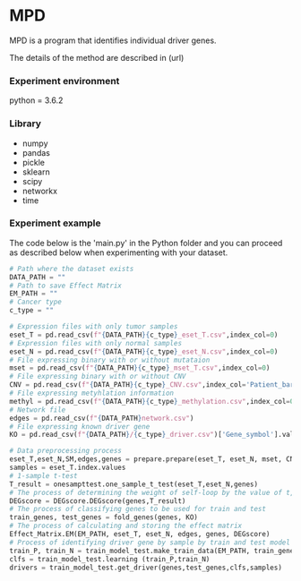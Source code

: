 # MPD

MPD is a program that identifies individual driver genes.

The details of the method are described in (url)

### Experiment environment
python = 3.6.2

### Library
+ numpy
+ pandas
+ pickle
+ sklearn
+ scipy
+ networkx
+ time

### Experiment example
The code below is the 'main.py' in the Python folder and you can proceed as described below when experimenting with your dataset.

```python
# Path where the dataset exists
DATA_PATH = ""
# Path to save Effect Matrix
EM_PATH = ""
# Cancer type
c_type = ""

# Expression files with only tumor samples
eset_T = pd.read_csv(f"{DATA_PATH}{c_type}_eset_T.csv",index_col=0) 
# Expression files with only normal samples
eset_N = pd.read_csv(f"{DATA_PATH}{c_type}_eset_N.csv",index_col=0) 
# File expressing binary with or without mutataion
mset = pd.read_csv(f"{DATA_PATH}{c_type}_mset_T.csv",index_col=0) 
# File expressing binary with or without CNV
CNV = pd.read_csv(f"{DATA_PATH}{c_type}_CNV.csv",index_col='Patient_barcode') 
# File expressing metyhlation information
methyl = pd.read_csv(f"{DATA_PATH}{c_type}_methylation.csv",index_col=0)  
# Network file
edges = pd.read_csv(f"{DATA_PATH}network.csv")
# File expressing known driver gene
KO = pd.read_csv(f"{DATA_PATH}/{c_type}_driver.csv")['Gene_symbol'].values

# Data preprocessing process
eset_T,eset_N,SM,edges,genes = prepare.prepare(eset_T, eset_N, mset, CNV, methyl, edges)
samples = eset_T.index.values
# 1-sample t-test
T_result = onesampttest.one_sample_t_test(eset_T,eset_N,genes)
# The process of determining the weight of self-loop by the value of t, which is the result of the t-test
DEGscore = DEGscore.DEGscore(genes,T_result)
# The process of classifying genes to be used for train and test
train_genes, test_genes = fold_genes(genes, KO)
# The process of calculating and storing the effect matrix
Effect_Matrix.EM(EM_PATH, eset_T, eset_N, edges, genes, DEGscore)
# Process of identifying driver gene by sample by train and test model
train_P, train_N = train_model_test.make_train_data(EM_PATH, train_genes, SM, genes, samples)
clfs = train_model_test.learning (train_P,train_N)
drivers = train_model_test.get_driver(genes,test_genes,clfs,samples)
```
